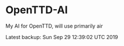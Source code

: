 # OpenTTD-AI
My AI for OpenTTD, will use primarily air

Latest backup: Sun Sep 29 12:39:02 UTC 2019

